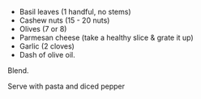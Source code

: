   * Basil leaves (1 handful, no stems)
  * Cashew nuts (15 - 20 nuts)
  * Olives (7 or 8)
  * Parmesan cheese (take a healthy slice & grate it up)
  * Garlic (2 cloves)
  * Dash of olive oil.

Blend.

Serve with pasta and diced pepper
